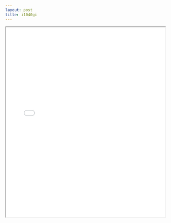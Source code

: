 ```yaml
---
layout: post
title: i1040gi
---
```


<div class="pdf-container">
<iframe src="ea/assets/pdfs/i1040gi.pdf" height="600" width="100%" allowFullScreen="true"></iframe>
</div>

